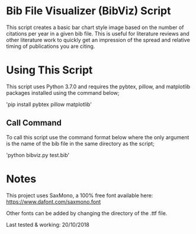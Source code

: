 # Bib File Visualizer (BibViz) Script
This script creates a basic bar chart style image based on the number of citations per year in a given bib file. This is useful for literature reviews and other literature work to quickly get an impression of the spread and relative timing of publications you are citing.

# Using This Script
This script uses Python 3.7.0 and requires the pybtex, pillow, and matplotlib packages installed using the command below;

'pip install pybtex pillow matplotlib'

## Call Command
To call this script use the command format below where the only argument is the name of the bib file in the same directory as the script;

'python bibviz.py test.bib'

# Notes
This project uses SaxMono, a 100% free font available here: https://www.dafont.com/saxmono.font

Other fonts can be added by changing the directory of the .ttf file.



Last tested & working: 20/10/2018

